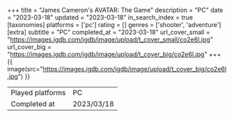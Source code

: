 +++
title = "James Cameron's AVATAR: The Game"
description = "PC"
date = "2023-03-18"
updated = "2023-03-18"
in_search_index = true
[taxonomies]
platforms = ['pc']
rating = []
genres = ['shooter', 'adventure']
[extra]
subtitle = "PC"
completed_at = "2023-03-18"
url_cover_small = "https://images.igdb.com/igdb/image/upload/t_cover_small/co2e6l.jpg"
url_cover_big = "https://images.igdb.com/igdb/image/upload/t_cover_big/co2e6l.jpg"
+++
{{ image(src="https://images.igdb.com/igdb/image/upload/t_cover_big/co2e6l.jpg") }}

|              |            |
| ------------ | ---------- |
| Played platforms    | PC |
| Completed at | 2023/03/18 |

